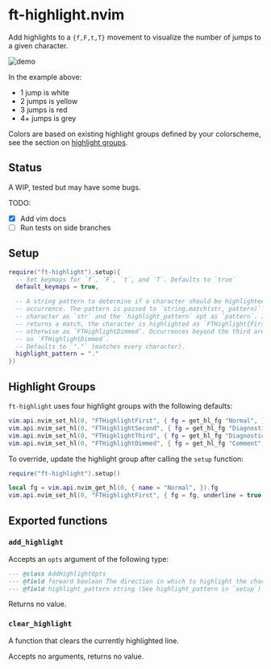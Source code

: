 # ft-highlight.nvim

Add highlights to a `{f,F,t,T}` movement to visualize the number of jumps to a given character.

![demo](https://elanmed.dev/nvim-plugins/ft-highlight.png)

In the example above:
- 1 jump is white
- 2 jumps is yellow
- 3 jumps is red
- 4+ jumps is grey

Colors are based on existing highlight groups defined by your colorscheme, see the section
on [highlight groups](#highlight-groups).

## Status
 
A WIP, tested but may have some bugs.

TODO:
- [x] Add vim docs
- [ ] Run tests on side branches

## Setup

```lua
require("ft-highlight").setup({
  -- Set keymaps for `f`, `F`, `t`, and `T`. Defaults to `true`
  default_keymaps = true, 

  -- A string pattern to determine if a character should be highlighted according to its 
  -- occurrence. The pattern is passed to `string.match(str, pattern)` with the current 
  -- character as `str` and the `highlight_pattern` opt as `pattern`. If `string.match` 
  -- returns a match, the character is highlighted as `FTHighlight{First,Second,Third}`, 
  -- otherwise as `FTHighlightDimmed`. Occurrences beyond the third are also highlighted 
  -- as `FTHighlightDimmed`. 
  -- Defaults to `"."` (matches every character).
  highlight_pattern = "."
})
```

## Highlight Groups

`ft-highlight` uses four highlight groups with the following defaults:

```lua
vim.api.nvim_set_hl(0, "FTHighlightFirst", { fg = get_hl_fg "Normal", })
vim.api.nvim_set_hl(0, "FTHighlightSecond", { fg = get_hl_fg "DiagnosticWarn", bold = true, })
vim.api.nvim_set_hl(0, "FTHighlightThird", { fg = get_hl_fg "DiagnosticError", bold = true, })
vim.api.nvim_set_hl(0, "FTHighlightDimmed", { fg = get_hl_fg "Comment", })
```

To override, update the highlight group after calling the `setup` function:

```lua
require("ft-highlight").setup()

local fg = vim.api.nvim_get_hl(0, { name = "Normal", }).fg
vim.api.nvim_set_hl(0, "FTHighlightFirst", { fg = fg, underline = true })
```

## Exported functions

### `add_highlight`

Accepts an `opts` argument of the following type:

```lua
--- @class AddHighlightOpts
--- @field forward boolean The direction in which to highlight the char occurrences
--- @field highlight_pattern string (See highlight_pattern in `setup`)
```

Returns no value.

### `clear_highlight`

A function that clears the currently highlighted line.

Accepts no arguments, returns no value.
